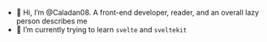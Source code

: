 - 👋 Hi, I’m @Caladan08. A front-end developer, reader, and an overall lazy person describes me
- 🌱 I’m currently trying to learn `svelte` and `sveltekit`

<!---
Caladan08/Caladan08 is a ✨ special ✨ repository because its `README.md` (this file) appears on your GitHub profile.
You can click the Preview link to take a look at your changes.
--->
